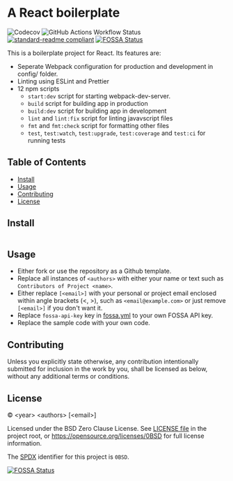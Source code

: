 <!-- SPDX-License-Identifier: 0BSD -->

# A React boilerplate

![Codecov](https://img.shields.io/codecov/c/github/arnavyc/react-app-boilerplate?logo=codecov&style=flat-square)
![GitHub Actions Workflow Status](https://img.shields.io/github/actions/workflow/status/arnavyc/react-app-boilerplate/ci.yml?style=flat-square)
[![standard-readme compliant](https://img.shields.io/badge/readme%20style-standard-brightgreen.svg?style=flat-square)](https://github.com/RichardLitt/standard-readme)
[![FOSSA Status](https://app.fossa.com/api/projects/custom%2B23129%2Fgithub.com%2Farnavyc%2Freact-app-boilerplate.svg?type=small)](https://app.fossa.com/projects/custom%2B23129%2Fgithub.com%2Farnavyc%2Freact-app-boilerplate?ref=badge_small)

This is a boilerplate project for React. Its features are:

- Seperate Webpack configuration for production and development in config/ folder.
- Linting using ESLint and Prettier
- 12 npm scripts
  - `start:dev` script for starting webpack-dev-server.
  - `build` script for building app in production
  - `build:dev` script for building app in development
  - `lint` and `lint:fix` script for linting javavscript files
  - `fmt` and `fmt:check` script for formatting other files
  - `test`, `test:watch`, `test:upgrade`, `test:coverage` and `test:ci` for running tests

## Table of Contents

- [Install](#install)
- [Usage](#usage)
- [Contributing](#contributing)
- [License](#license)

## Install

```

```

## Usage

- Either fork or use the repository as a Github template.
- Replace all instances of `<authors>` with either your name or text such as
  `Contributors of Project <name>`.
- Either replace `[<email>]` with your personal or project email enclosed within
  angle brackets (\<, \>), such as `<email@example.com>` or just remove
  `[<email>]` if you don't want it.
- Replace `fossa-api-key` key in [fossa.yml](.github/workflows/fossa.yml) to your own
  FOSSA API key.
- Replace the sample code with your own code.

## Contributing

Unless you explicitly state otherwise, any contribution intentionally submitted
for inclusion in the work by you, shall be licensed as below, without any
additional terms or conditions.

## License

&copy; \<year\> \<authors\> [\<email\>]

Licensed under the BSD Zero Clause License. See [LICENSE file](LICENSE.md) in
the project root, or https://opensource.org/licenses/0BSD for full license
information.

The [SPDX](https://spdx.dev) identifier for this project is `0BSD`.

[![FOSSA Status](https://app.fossa.com/api/projects/custom%2B23129%2Fgithub.com%2Farnavyc%2Freact-app-boilerplate.svg?type=large)](https://app.fossa.com/projects/custom%2B23129%2Fgithub.com%2Farnavyc%2Freact-app-boilerplate?ref=badge_large)
